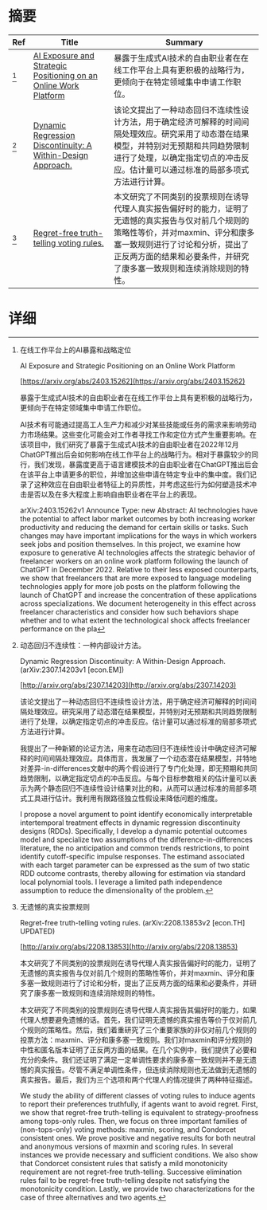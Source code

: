 # 摘要

| Ref | Title | Summary |
| --- | --- | --- |
| [^1] | [AI Exposure and Strategic Positioning on an Online Work Platform](https://arxiv.org/abs/2403.15262) | 暴露于生成式AI技术的自由职业者在在线工作平台上具有更积极的战略行为，更倾向于在特定领域集中申请工作职位。 |
| [^2] | [Dynamic Regression Discontinuity: A Within-Design Approach.](http://arxiv.org/abs/2307.14203) | 该论文提出了一种动态回归不连续性设计方法，用于确定经济可解释的时间间隔处理效应。研究采用了动态潜在结果模型，并特别对无预期和共同趋势限制进行了处理，以确定指定切点的冲击反应。估计量可以通过标准的局部多项式方法进行计算。 |
| [^3] | [Regret-free truth-telling voting rules.](http://arxiv.org/abs/2208.13853) | 本文研究了不同类别的投票规则在诱导代理人真实报告偏好时的能力，证明了无遗憾的真实报告与仅对前几个规则的策略性等价，并对maxmin、评分和康多塞一致规则进行了讨论和分析，提出了正反两方面的结果和必要条件，并研究了康多塞一致规则和连续消除规则的特性。 |

# 详细

[^1]: 在线工作平台上的AI暴露和战略定位

    AI Exposure and Strategic Positioning on an Online Work Platform

    [https://arxiv.org/abs/2403.15262](https://arxiv.org/abs/2403.15262)

    暴露于生成式AI技术的自由职业者在在线工作平台上具有更积极的战略行为，更倾向于在特定领域集中申请工作职位。

    

    AI技术有可能通过提高工人生产力和减少对某些技能或任务的需求来影响劳动力市场结果。这些变化可能会对工作者寻找工作和定位方式产生重要影响。在该项目中，我们研究了暴露于生成式AI技术的自由职业者在2022年12月ChatGPT推出后会如何影响在线工作平台上的战略行为。相对于暴露较少的同行，我们发现，暴露度更高于语言建模技术的自由职业者在ChatGPT推出后会在该平台上申请更多的职位，并增加这些申请在特定专业中的集中度。我们记录了这种效应在自由职业者特征上的异质性，并考虑这些行为如何塑造技术冲击是否以及在多大程度上影响自由职业者在平台上的表现。

    arXiv:2403.15262v1 Announce Type: new  Abstract: AI technologies have the potential to affect labor market outcomes by both increasing worker productivity and reducing the demand for certain skills or tasks. Such changes may have important implications for the ways in which workers seek jobs and position themselves. In this project, we examine how exposure to generative AI technologies affects the strategic behavior of freelancer workers on an online work platform following the launch of ChatGPT in December 2022. Relative to their less exposed counterparts, we show that freelancers that are more exposed to language modeling technologies apply for more job posts on the platform following the launch of ChatGPT and increase the concentration of these applications across specializations. We document heterogeneity in this effect across freelancer characteristics and consider how such behaviors shape whether and to what extent the technological shock affects freelancer performance on the pla
    
[^2]: 动态回归不连续性：一种内部设计方法。

    Dynamic Regression Discontinuity: A Within-Design Approach. (arXiv:2307.14203v1 [econ.EM])

    [http://arxiv.org/abs/2307.14203](http://arxiv.org/abs/2307.14203)

    该论文提出了一种动态回归不连续性设计方法，用于确定经济可解释的时间间隔处理效应。研究采用了动态潜在结果模型，并特别对无预期和共同趋势限制进行了处理，以确定指定切点的冲击反应。估计量可以通过标准的局部多项式方法进行计算。

    

    我提出了一种新颖的论证方法，用来在动态回归不连续性设计中确定经济可解释的时间间隔处理效应。具体而言，我发展了一个动态潜在结果模型，并特地对差异-in-differences文献中的两个假设进行了专门化处理，即无预期和共同趋势限制，以确定指定切点的冲击反应。与每个目标参数相关的估计量可以表示为两个静态回归不连续性设计结果对比的和，从而可以通过标准的局部多项式工具进行估计。我利用有限路径独立性假设来降低问题的维度。

    I propose a novel argument to point identify economically interpretable intertemporal treatment effects in dynamic regression discontinuity designs (RDDs). Specifically, I develop a dynamic potential outcomes model and specialize two assumptions of the difference-in-differences literature, the no anticipation and common trends restrictions, to point identify cutoff-specific impulse responses. The estimand associated with each target parameter can be expressed as the sum of two static RDD outcome contrasts, thereby allowing for estimation via standard local polynomial tools. I leverage a limited path independence assumption to reduce the dimensionality of the problem.
    
[^3]: 无遗憾的真实投票规则

    Regret-free truth-telling voting rules. (arXiv:2208.13853v2 [econ.TH] UPDATED)

    [http://arxiv.org/abs/2208.13853](http://arxiv.org/abs/2208.13853)

    本文研究了不同类别的投票规则在诱导代理人真实报告偏好时的能力，证明了无遗憾的真实报告与仅对前几个规则的策略性等价，并对maxmin、评分和康多塞一致规则进行了讨论和分析，提出了正反两方面的结果和必要条件，并研究了康多塞一致规则和连续消除规则的特性。

    

    本文研究了不同类别的投票规则在诱导代理人真实报告其偏好时的能力，如果代理人想要避免遗憾的话。首先，我们证明无遗憾的真实报告等价于仅对前几个规则的策略性。然后，我们着重研究了三个重要家族的非仅对前几个规则的投票方法：maxmin、评分和康多塞一致规则。我们对maxmin和评分规则的中性和匿名版本证明了正反两方面的结果。在几个实例中，我们提供了必要和充分的条件。我们还证明了满足一定单调性要求的康多塞一致规则并不是无遗憾的真实报告。尽管不满足单调性条件，但连续消除规则也无法做到无遗憾的真实报告。最后，我们为三个选项和两个代理人的情况提供了两种特征描述。

    We study the ability of different classes of voting rules to induce agents to report their preferences truthfully, if agents want to avoid regret. First, we show that regret-free truth-telling is equivalent to strategy-proofness among tops-only rules. Then, we focus on three important families of (non-tops-only) voting methods: maxmin, scoring, and Condorcet consistent ones. We prove positive and negative results for both neutral and anonymous versions of maxmin and scoring rules. In several instances we provide necessary and sufficient conditions. We also show that Condorcet consistent rules that satisfy a mild monotonicity requirement are not regret-free truth-telling. Successive elimination rules fail to be regret-free truth-telling despite not satisfying the monotonicity condition. Lastly, we provide two characterizations for the case of three alternatives and two agents.
    

